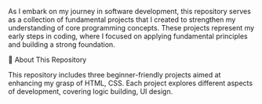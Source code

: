 As I embark on my journey in software development, this repository serves as a collection of fundamental projects that I created to strengthen my understanding of core programming concepts. 
These projects represent my early steps in coding, where I focused on applying fundamental principles and building a strong foundation.

📌 About This Repository

This repository includes three beginner-friendly projects aimed at enhancing my grasp of HTML, CSS.
Each project explores different aspects of development, covering logic building, UI design.


